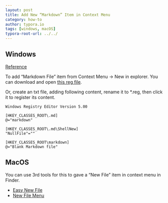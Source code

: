 ```yaml
---
layout: post
title: Add New “Markdown” Item in Context Menu
category: how-to
author: typora.io
tags: [windows, macOS]
typora-root-url: ../../
---
```


## Windows

[Reference](https://gist.github.com/alexdevero/a079e3fc24adf759a26b4b5318921dc4)

To add “Markdown File” item from Context Menu → New in explorer. You can download and open [this reg file](/media/add_new_markdown.reg).

Or, create an txt file, adding following content, rename it to *.reg, then click it to register its content.

```properties
Windows Registry Editor Version 5.00

[HKEY_CLASSES_ROOT\.md]
@="markdown"

[HKEY_CLASSES_ROOT\.md\ShellNew]
"NullFile"=""

[HKEY_CLASSES_ROOT\markdown]
@="Blank Markdown file"
```

## MacOS

You can use 3rd tools for this to gave a “New File” item in context menu in Finder.

- [Easy New File](https://apps.apple.com/us/app/easy-new-file/id1162194131?mt=12)
- [New File Menu](https://apps.apple.com/us/app/new-file-menu/id1064959555?mt=12)


